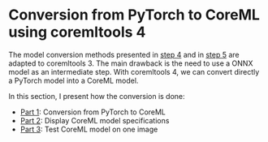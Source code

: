 # Conversion from PyTorch to CoreML using coremltools 4

The model conversion methods presented in [step 4](step4.md) and in [step 5](step5.md) are adapted to coremltools 3. The main drawback is the need to use a ONNX model as an intermediate step. With coremltools 4, we can convert directly a PyTorch model into a CoreML model.

In this section, I present how the conversion is done:

- [Part 1](step6_part1.md): Conversion from PyTorch to CoreML
- [Part 2](step6_part2.md): Display CoreML model specifications
- [Part 3](step6_part3.md): Test CoreML model on one image